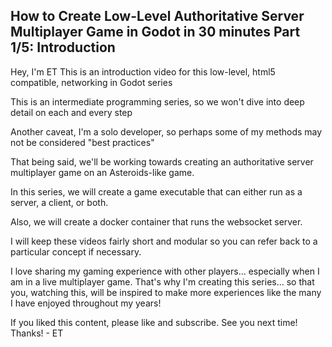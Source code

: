 ## How to Create Low-Level Authoritative Server Multiplayer Game in Godot in 30 minutes Part 1/5: Introduction 

Hey, I'm ET
This is an introduction video for this low-level, html5 compatible, networking in Godot series

This is an intermediate programming series, so we won't dive into deep detail on each and every step

Another caveat, I'm a solo developer, so perhaps some of my methods may not be considered "best practices"

That being said, we'll be working towards creating an authoritative server multiplayer game on an Asteroids-like game.

In this series, we will create a game executable that can either run as a server, a client, or both.

Also, we will create a docker container that runs the websocket server.

I will keep these videos fairly short and modular so you can refer back to a particular concept if necessary.

I love sharing my gaming experience with other players... especially when I am in a live multiplayer game. That's why I'm creating this series... so that you, watching this, will be inspired to make more experiences like the many I have enjoyed throughout my years!

If you liked this content, please like and subscribe. See you next time! Thanks! - ET